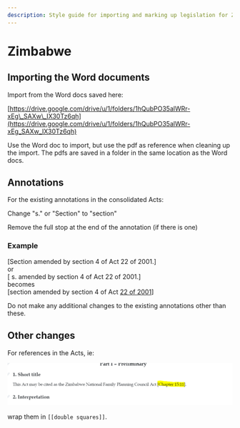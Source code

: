 ```yaml
---
description: Style guide for importing and marking up legislation for Zimbabwe.
---
```


# Zimbabwe

## Importing the Word documents

Import from the Word docs saved here:

[https://drive.google.com/drive/u/1/folders/1hQubPO35alWRr-xEg\_SAXw\_IX30Tz6qh](https://drive.google.com/drive/u/1/folders/1hQubPO35alWRr-xEg_SAXw_IX30Tz6qh)

Use the Word doc to import, but use the pdf as reference when cleaning up the import. The pdfs are saved in a folder in the same location as the Word docs.

## Annotations

For the existing annotations in the consolidated Acts:

Change "s." or "Section" to "section"

Remove the full stop at the end of the annotation \(if there is one\)

### Example

\[Section amended by section 4 of Act 22 of 2001.\]  
or  
\[ s. amended by section 4 of Act 22 of 2001.\]  
becomes  
\[section amended by section 4 of Act [22 of 2001](https://edit.laws.africa/works/akn/zw/act/2001/22)\]

Do not make any additional changes to the existing annotations other than these.

## Other changes

For  references in the Acts, ie:

![](../.gitbook/assets/image%20%28132%29.png)

wrap them in `[[double squares]]`.

